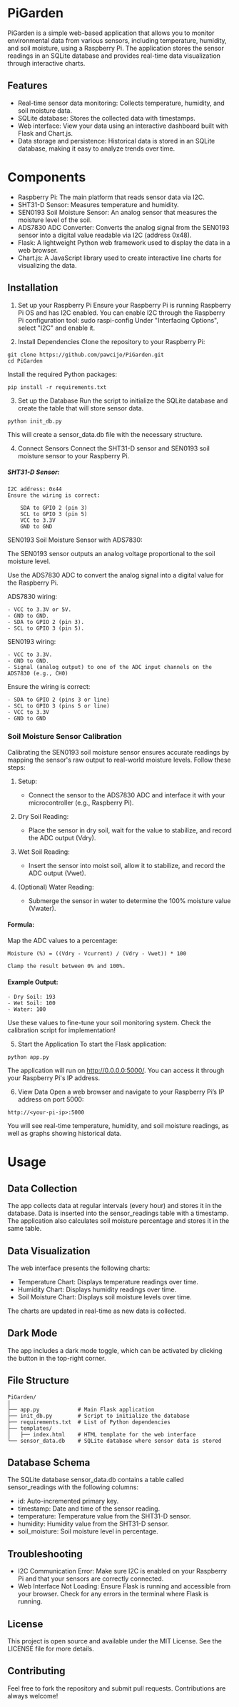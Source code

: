 # PiGarden

PiGarden is a simple web-based application that allows you to monitor environmental data from various sensors, including temperature, humidity, and soil moisture, using a Raspberry Pi. The application stores the sensor readings in an SQLite database and provides real-time data visualization through interactive charts.

## Features
- Real-time sensor data monitoring: Collects temperature, humidity, and soil moisture data.
- SQLite database: Stores the collected data with timestamps.
- Web interface: View your data using an interactive dashboard built with Flask and Chart.js.
- Data storage and persistence: Historical data is stored in an SQLite database, making it easy to analyze trends over time.

#  Components
- Raspberry Pi: The main platform that reads sensor data via I2C.
- SHT31-D Sensor: Measures temperature and humidity.
- SEN0193 Soil Moisture Sensor: An analog sensor that measures the moisture level of the soil.
- ADS7830 ADC Converter: Converts the analog signal from the SEN0193 sensor into a digital value readable via I2C (address 0x48).
- Flask: A lightweight Python web framework used to display the data in a web browser.
- Chart.js: A JavaScript library used to create interactive line charts for visualizing the data.

## Installation

1. Set up your Raspberry Pi
Ensure your Raspberry Pi is running Raspberry Pi OS and has I2C enabled. You can enable I2C through the Raspberry Pi configuration tool:
sudo raspi-config
Under "Interfacing Options", select "I2C" and enable it.

2. Install Dependencies
Clone the repository to your Raspberry Pi:
```
git clone https://github.com/pawcijo/PiGarden.git
cd PiGarden
```

Install the required Python packages:
```
pip install -r requirements.txt
```

3. Set up the Database
Run the script to initialize the SQLite database and create the table that will store sensor data.
```
python init_db.py
```
This will create a sensor_data.db file with the necessary structure.

4. Connect Sensors
Connect the SHT31-D sensor and SEN0193 soil moisture sensor to your Raspberry Pi.

##### SHT31-D Sensor:

    I2C address: 0x44
    Ensure the wiring is correct:
    
        SDA to GPIO 2 (pin 3)
        SCL to GPIO 3 (pin 5)
        VCC to 3.3V
        GND to GND
    
SEN0193 Soil Moisture Sensor with ADS7830:

The SEN0193 sensor outputs an analog voltage proportional to the soil moisture level.

Use the ADS7830 ADC to convert the analog signal into a digital value for the Raspberry Pi.

ADS7830 wiring:
 ```
- VCC to 3.3V or 5V.
- GND to GND.
- SDA to GPIO 2 (pin 3).
- SCL to GPIO 3 (pin 5).
```

SEN0193 wiring:
```
- VCC to 3.3V.
- GND to GND.
- Signal (analog output) to one of the ADC input channels on the ADS7830 (e.g., CH0)
```
Ensure the wiring is correct:
```
- SDA to GPIO 2 (pins 3 or line)
- SCL to GPIO 3 (pins 5 or line)
- VCC to 3.3V
- GND to GND
```

### Soil Moisture Sensor Calibration

Calibrating the SEN0193 soil moisture sensor ensures accurate readings by mapping the sensor's raw output to real-world moisture levels. Follow these steps:

1. Setup:
   - Connect the sensor to the ADS7830 ADC and interface it with your microcontroller (e.g., Raspberry Pi).

2. Dry Soil Reading:
   - Place the sensor in dry soil, wait for the value to stabilize, and record the ADC output (Vdry).

3. Wet Soil Reading:
   - Insert the sensor into moist soil, allow it to stabilize, and record the ADC output (Vwet).

4. (Optional) Water Reading:
   - Submerge the sensor in water to determine the 100% moisture value (Vwater).

#### Formula:
Map the ADC values to a percentage:
```
Moisture (%) = ((Vdry - Vcurrent) / (Vdry - Vwet)) * 100

Clamp the result between 0% and 100%.
```
#### Example Output:
```
- Dry Soil: 193
- Wet Soil: 100
- Water: 100
```
Use these values to fine-tune your soil monitoring system.
Check the calibration script for implementation!

5. Start the Application
To start the Flask application:
```
python app.py
```
The application will run on http://0.0.0.0:5000/. You can access it through your Raspberry Pi's IP address.

6. View Data
Open a web browser and navigate to your Raspberry Pi’s IP address on port 5000:
```
http://<your-pi-ip>:5000
```
You will see real-time temperature, humidity, and soil moisture readings, as well as graphs showing historical data.

# Usage

## Data Collection
The app collects data at regular intervals (every hour) and stores it in the database. Data is inserted into the sensor_readings table with a timestamp. The application also calculates soil moisture percentage and stores it in the same table.

## Data Visualization
The web interface presents the following charts:
- Temperature Chart: Displays temperature readings over time.
- Humidity Chart: Displays humidity readings over time.
- Soil Moisture Chart: Displays soil moisture levels over time.

The charts are updated in real-time as new data is collected.

## Dark Mode
The app includes a dark mode toggle, which can be activated by clicking the button in the top-right corner.

## File Structure
```
PiGarden/
│
├── app.py            # Main Flask application
├── init_db.py        # Script to initialize the database
├── requirements.txt  # List of Python dependencies
├── templates/
│   ├── index.html    # HTML template for the web interface
└── sensor_data.db    # SQLite database where sensor data is stored
```

## Database Schema
The SQLite database sensor_data.db contains a table called sensor_readings with the following columns:
- id: Auto-incremented primary key.
- timestamp: Date and time of the sensor reading.
- temperature: Temperature value from the SHT31-D sensor.
- humidity: Humidity value from the SHT31-D sensor.
- soil_moisture: Soil moisture level in percentage.

## Troubleshooting
- I2C Communication Error: Make sure I2C is enabled on your Raspberry Pi and that your sensors are correctly connected.
- Web Interface Not Loading: Ensure Flask is running and accessible from your browser. Check for any errors in the terminal where Flask is running.

## License
This project is open source and available under the MIT License. See the LICENSE file for more details.

## Contributing
Feel free to fork the repository and submit pull requests. Contributions are always welcome!


